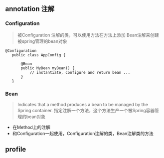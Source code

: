 ## annotation 注解
### Configuration
> 被Configuration 注解的类，可以使用方法在方法上添加 Bean注解来创建被spring管理的bean对象
```
@Configuration
   public class AppConfig {
  
       @Bean
       public MyBean myBean() {
           // instantiate, configure and return bean ...
       }
   }
```

### Bean
> Indicates that a method produces a bean to be managed by the Spring container.
> 指定注解一个方法，这个方法生产一个被Spring容器管理的bean对象
* 在Method上的注解
* 和Configuration一起使用，Configuration注解的类，Bean注解类的方法

## profile 

